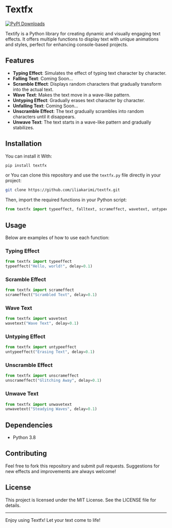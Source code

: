 # Textfx

[![PyPI Downloads](https://static.pepy.tech/badge/textfx)](https://pepy.tech/project/textfx)


Textify is a Python library for creating dynamic and visually engaging text effects. It offers multiple functions to display text with unique animations and styles, perfect for enhancing console-based projects.

## Features

- **Typing Effect**: Simulates the effect of typing text character by character.
- **Falling Text**: Coming Soon...
- **Scramble Effect**: Displays random characters that gradually transform into the actual text.
- **Wave Text**: Makes the text move in a wave-like pattern.
- **Untyping Effect**: Gradually erases text character by character.
- **Unfalling Text**: Coming Soon...
- **Unscramble Effect**: The text gradually scrambles into random characters until it disappears.
- **Unwave Text**: The text starts in a wave-like pattern and gradually stabilizes.

## Installation
You can install it With:

```bash
pip install textfx
```

or You can clone this repository and use the `textfx.py` file directly in your project:

```bash
git clone https://github.com/iliakarimi/textfx.git
```

Then, import the required functions in your Python script:

```python
from textfx import typeeffect, falltext, scrameffect, wavetext, untypeeffect, unfalltext, unscrameffect, unwavetext
```

## Usage

Below are examples of how to use each function:

### Typing Effect
```python
from textfx import typeeffect
typeeffect("Hello, world!", delay=0.1)
```

### Scramble Effect
```python
from textfx import scrameffect
scrameffect("Scrambled Text", delay=0.1)
```

### Wave Text
```python
from textfx import wavetext
wavetext("Wave Text", delay=0.1)
```

### Untyping Effect
```python
from textfx import untypeeffect
untypeeffect("Erasing Text", delay=0.1)
```

### Unscramble Effect
```python
from textfx import unscrameffect
unscrameffect("Glitching Away", delay=0.1)
```

### Unwave Text
```python
from textfx import unwavetext
unwavetext("Steadying Waves", delay=0.1)
```

## Dependencies

- Python 3.8

## Contributing

Feel free to fork this repository and submit pull requests. Suggestions for new effects and improvements are always welcome!

## License

This project is licensed under the MIT License. See the LICENSE file for details.

---

Enjoy using Textfx! Let your text come to life!
